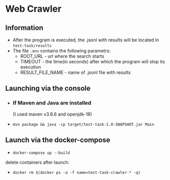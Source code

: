 # Web Crawler

## Information

- After the program is executed, the .jsonl with results will be located in `test-task/results`
- The file `.env` contains the following parametrs:
    - ROOT_URL - url where the search starts
    - TIMEOUT - the time(in seconds) after which the program will stop its execution
    - RESULT_FILE_NAME - name of .jsonl file with results

## Launching via the console

- ### If Maven and Java are installed 
    (I used maven v3.8.6 and openjdk-18)


 - `mvn package && java -cp target/test-task-1.0-SNAPSHOT.jar Main`

## Launch via the docker-compose

- `docker-compose up --build`
  

delete containers after launch:
  
- `docker rm $(docker ps -a -f name=test-task-crawler-* -q)
    `
